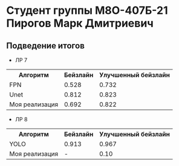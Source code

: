 # Студент группы М8О-407Б-21 Пирогов Марк Дмитриевич

## Подведение итогов

- ЛР 7

<table>
    <tr>
        <th>Алгоритм</th>
        <th>Бейзлайн</th>
        <th>Улучшенный бейзлайн</th>
    </tr>
    <tr>
        <td>FPN</td>
        <td>0.528</td>
        <td>0.732</td>
    </tr>
    <tr>
        <td>Unet</td>
        <td>0.812</td>
        <td>0.823</td>
    </tr>
    <tr>
        <td>Моя реализация</td>
        <td>0.692</td>
        <td>0.822</td>
    </tr>
</table>

- ЛР 8

<table>
    <tr>
        <th>Алгоритм</th>
        <th>Бейзлайн</th>
        <th>Улучшенный бейзлайн</th>
    </tr>
    <tr>
        <td>YOLO</td>
        <td>0.913</td>
        <td>0.967</td>
    </tr>
    <tr>
        <td>Моя реализация</td>
        <td>-</td>
        <td>0.10</td>
    </tr>
</table>
